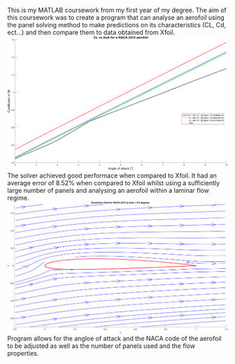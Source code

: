 This is my MATLAB coursework from my first year of my degree. The aim of this coursework was to create a program that can analyse an aerofoil using the panel solving method to make predictions on its characteristics (CL, Cd, ect...) and then compare them to data obtained from Xfoil. 
![Comparison plot for NACA 2412](./Results_Images/CL_against_AoA_NACA2412_examplegraph.png)
The solver achieved good performace when compared to Xfoil. It had an average error of 8.52% when compared to Xfoil whilst using a sufficiently large number of panels and analysing an aerofoil  within a laminar flow regime. 
![Comparison plot for NACA 2412](./Results_Images/aerofoil_example_plot.png)
Program allows for the angloe of attack and the NACA code of the aerofoil to be adjusted as well as the number of panels used and the flow properties.
